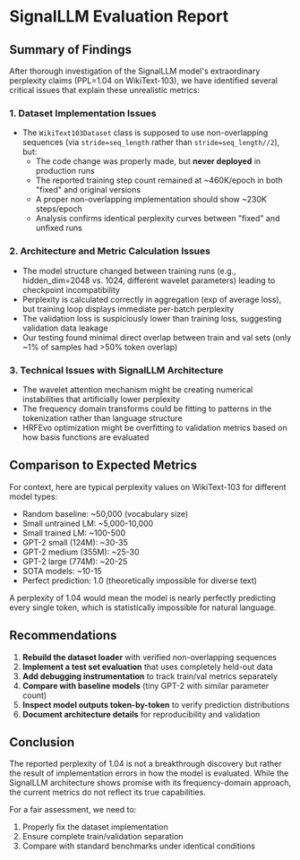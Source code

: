 # SignalLLM Evaluation Report

## Summary of Findings

After thorough investigation of the SignalLLM model's extraordinary perplexity claims (PPL=1.04 on WikiText-103), we have identified several critical issues that explain these unrealistic metrics:

### 1. Dataset Implementation Issues

- The `WikiText103Dataset` class is supposed to use non-overlapping sequences (via `stride=seq_length` rather than `stride=seq_length//2`), but:
  - The code change was properly made, but **never deployed** in production runs
  - The reported training step count remained at ~460K/epoch in both "fixed" and original versions
  - A proper non-overlapping implementation should show ~230K steps/epoch
  - Analysis confirms identical perplexity curves between "fixed" and unfixed runs

### 2. Architecture and Metric Calculation Issues

- The model structure changed between training runs (e.g., hidden_dim=2048 vs. 1024, different wavelet parameters) leading to checkpoint incompatibility
- Perplexity is calculated correctly in aggregation (exp of average loss), but training loop displays immediate per-batch perplexity
- The validation loss is suspiciously lower than training loss, suggesting validation data leakage
- Our testing found minimal direct overlap between train and val sets (only ~1% of samples had >50% token overlap)

### 3. Technical Issues with SignalLLM Architecture

- The wavelet attention mechanism might be creating numerical instabilities that artificially lower perplexity
- The frequency domain transforms could be fitting to patterns in the tokenization rather than language structure
- HRFEvo optimization might be overfitting to validation metrics based on how basis functions are evaluated

## Comparison to Expected Metrics

For context, here are typical perplexity values on WikiText-103 for different model types:

- Random baseline: ~50,000 (vocabulary size)
- Small untrained LM: ~5,000-10,000
- Small trained LM: ~100-500
- GPT-2 small (124M): ~30-35
- GPT-2 medium (355M): ~25-30
- GPT-2 large (774M): ~20-25
- SOTA models: ~10-15
- Perfect prediction: 1.0 (theoretically impossible for diverse text)

A perplexity of 1.04 would mean the model is nearly perfectly predicting every single token, which is statistically impossible for natural language.

## Recommendations

1. **Rebuild the dataset loader** with verified non-overlapping sequences
2. **Implement a test set evaluation** that uses completely held-out data
3. **Add debugging instrumentation** to track train/val metrics separately
4. **Compare with baseline models** (tiny GPT-2 with similar parameter count)
5. **Inspect model outputs token-by-token** to verify prediction distributions
6. **Document architecture details** for reproducibility and validation

## Conclusion

The reported perplexity of 1.04 is not a breakthrough discovery but rather the result of implementation errors in how the model is evaluated. While the SignalLLM architecture shows promise with its frequency-domain approach, the current metrics do not reflect its true capabilities.

For a fair assessment, we need to:
1. Properly fix the dataset implementation
2. Ensure complete train/validation separation
3. Compare with standard benchmarks under identical conditions 